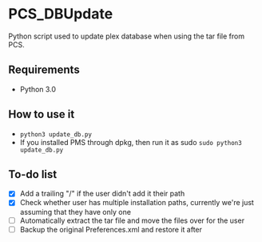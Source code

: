 # PCS_DBUpdate
Python script used to update plex database when using the tar file from PCS.

Requirements
---------------------------------
- Python 3.0

How to use it
---------------------------------
- `python3 update_db.py`
- If you installed PMS through dpkg, then run it as sudo `sudo python3 update_db.py`

To-do list
---------------------------------
- [x] Add a trailing "/" if the user didn't add it their path
- [x] Check whether user has multiple installation paths, currently we're just assuming that they have only one
- [ ] Automatically extract the tar file and move the files over for the user
- [ ] Backup the original Preferences.xml and restore it after
